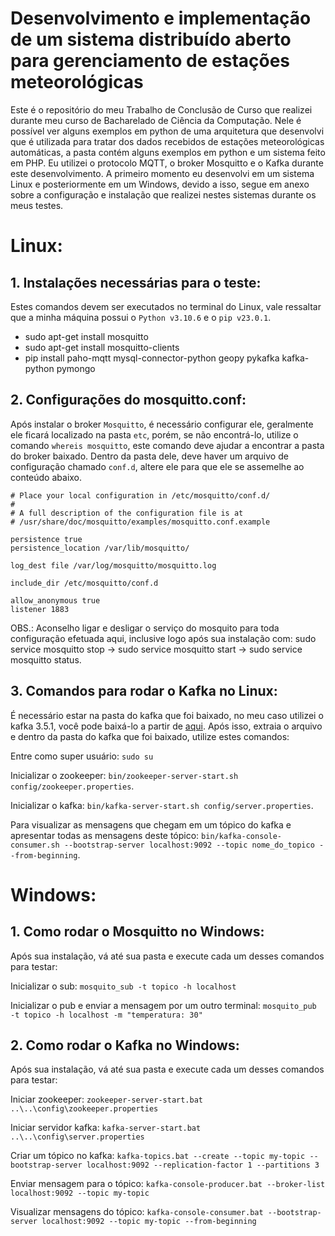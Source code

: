 # Desenvolvimento e implementação de um sistema distribuído aberto para gerenciamento de estações meteorológicas
Este é o repositório do meu Trabalho de Conclusão de Curso que realizei durante meu curso de Bacharelado de Ciência da Computação. Nele é possível ver alguns exemplos em python de uma arquitetura que desenvolvi que é utilizada para tratar dos dados recebidos de estações meteorológicas automáticas, a pasta contém alguns exemplos em python e um sistema feito em PHP. Eu utilizei o protocolo MQTT, o broker Mosquitto e o Kafka durante este desenvolvimento. A primeiro momento eu desenvolvi em um sistema Linux e posteriormente em um Windows, devido a isso, segue em anexo sobre a configuração e instalação que realizei nestes sistemas durante os meus testes.

# Linux:

## 1. Instalações necessárias para o teste:
Estes comandos devem ser executados no terminal do Linux, vale ressaltar que a minha máquina possui o ```Python v3.10.6``` e o ```pip v23.0.1```.
- sudo apt-get install mosquitto
- sudo apt-get install mosquitto-clients
- pip install paho-mqtt mysql-connector-python geopy pykafka kafka-python pymongo

## 2. Configurações do mosquitto.conf:
Após instalar o broker ```Mosquitto```, é necessário configurar ele, geralmente ele ficará localizado na pasta ```etc```, porém, se não encontrá-lo, utilize o comando ```whereis mosquitto```, este comando deve ajudar a encontrar a pasta do broker baixado. Dentro da pasta dele, deve haver um arquivo de configuração chamado ```conf.d```, altere ele para que ele se assemelhe ao conteúdo abaixo.

```
# Place your local configuration in /etc/mosquitto/conf.d/
#
# A full description of the configuration file is at
# /usr/share/doc/mosquitto/examples/mosquitto.conf.example

persistence true
persistence_location /var/lib/mosquitto/

log_dest file /var/log/mosquitto/mosquitto.log

include_dir /etc/mosquitto/conf.d

allow_anonymous true
listener 1883
```
OBS.: Aconselho ligar e desligar o serviço do mosquito para toda configuração efetuada aqui, inclusive logo após sua instalação com:
sudo service mosquitto stop -> sudo service mosquitto start -> sudo service mosquitto status.

## 3. Comandos para rodar o Kafka no Linux:
É necessário estar na pasta do kafka que foi baixado, no meu caso utilizei o kafka 3.5.1, você pode baixá-lo a partir de [aqui](https://kafka.apache.org/downloads). Após isso, extraia o arquivo e dentro da pasta do kafka que foi baixado, utilize estes comandos:

Entre como super usuário: ```sudo su```

Inicializar o zookeeper: ```bin/zookeeper-server-start.sh config/zookeeper.properties```.

Inicializar o kafka: ```bin/kafka-server-start.sh config/server.properties```.

Para visualizar as mensagens que chegam em um tópico do kafka e apresentar todas as mensagens deste tópico: ```bin/kafka-console-consumer.sh --bootstrap-server localhost:9092 --topic nome_do_topico --from-beginning```.

# Windows:

## 1. Como rodar o Mosquitto no Windows:
Após sua instalação, vá até sua pasta e execute cada um desses comandos para testar:

Inicializar o sub: ```mosquito_sub -t topico -h localhost```

Inicializar o pub e enviar a mensagem por um outro terminal: ```mosquito_pub -t topico -h localhost -m "temperatura: 30"```

## 2. Como rodar o Kafka no Windows:
Após sua instalação, vá até sua pasta e execute cada um desses comandos para testar:


Iniciar zookeeper: ```zookeeper-server-start.bat ..\..\config\zookeeper.properties```

Iniciar servidor kafka: ```kafka-server-start.bat ..\..\config\server.properties```

Criar um tópico no kafka: ```kafka-topics.bat --create --topic my-topic --bootstrap-server localhost:9092 --replication-factor 1 --partitions 3```

Enviar mensagem para o tópico: ```kafka-console-producer.bat --broker-list localhost:9092 --topic my-topic```

Visualizar mensagens do tópico: ```kafka-console-consumer.bat --bootstrap-server localhost:9092 --topic my-topic --from-beginning```
